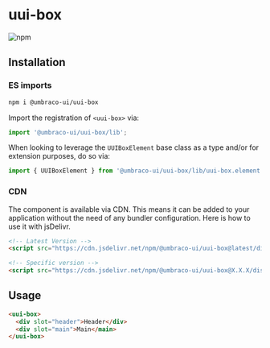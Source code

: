 # uui-box

![npm](https://img.shields.io/npm/v/@umbraco-ui/uui-box?logoColor=%231B264F)

## Installation

### ES imports

```zsh
npm i @umbraco-ui/uui-box
```

Import the registration of `<uui-box>` via:

```javascript
import '@umbraco-ui/uui-box/lib';
```

When looking to leverage the `UUIBoxElement` base class as a type and/or for extension purposes, do so via:

```javascript
import { UUIBoxElement } from '@umbraco-ui/uui-box/lib/uui-box.element';
```

### CDN

The component is available via CDN. This means it can be added to your application without the need of any bundler configuration. Here is how to use it with jsDelivr.

```html
<!-- Latest Version -->
<script src="https://cdn.jsdelivr.net/npm/@umbraco-ui/uui-box@latest/dist/uui-box.min.js"></script>

<!-- Specific version -->
<script src="https://cdn.jsdelivr.net/npm/@umbraco-ui/uui-box@X.X.X/dist/uui-box.min.js"></script>
```

## Usage

```html
<uui-box>
  <div slot="header">Header</div>
  <div slot="main">Main</main>
</uui-box>
```
